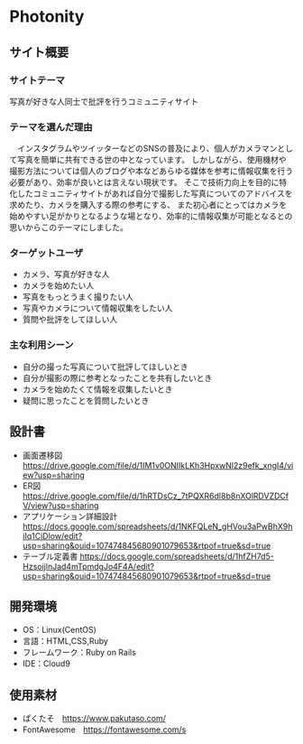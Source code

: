 # Photonity
## サイト概要
### サイトテーマ
写真が好きな人同士で批評を行うコミュニティサイト

### テーマを選んだ理由
　インスタグラムやツイッターなどのSNSの普及により、個人がカメラマンとして写真を簡単に共有できる世の中となっています。
しかしながら、使用機材や撮影方法については個人のブログや本などあらゆる媒体を参考に情報収集を行う必要があり、効率が良いとは言えない現状です。
そこで技術力向上を目的に特化したコミュニティサイトがあれば自分で撮影した写真についてのアドバイスを求めたり、カメラを購入する際の参考にする、
また初心者にとってはカメラを始めやすい足がかりとなるような場となり、効率的に情報収集が可能となるとの思いからこのテーマにしました。

### ターゲットユーザ
- カメラ、写真が好きな人
- カメラを始めたい人
- 写真をもっとうまく撮りたい人
- 写真やカメラについて情報収集をしたい人
- 質問や批評をしてほしい人

### 主な利用シーン
- 自分の撮った写真について批評してほしいとき
- 自分が撮影の際に参考となったことを共有したいとき
- カメラを始めたくて情報を収集したいとき
- 疑問に思ったことを質問したいとき

## 設計書
- 画面遷移図　https://drive.google.com/file/d/1IM1v0ONIIkLKh3HpxwNl2z9efk_xngI4/view?usp=sharing
- ER図　https://drive.google.com/file/d/1hRTDsCz_7tPQXR6dl8b8nXOlRDVZDCfV/view?usp=sharing
- アプリケーション詳細設計　https://docs.google.com/spreadsheets/d/1NKFQLeN_gHVou3aPwBhX9hiIq1CiDlow/edit?usp=sharing&ouid=107474845680901079653&rtpof=true&sd=true
- テーブル定義書 https://docs.google.com/spreadsheets/d/1hfZH7d5-HzsoijlnJad4mTpmdgJo4F4A/edit?usp=sharing&ouid=107474845680901079653&rtpof=true&sd=true

## 開発環境
- OS：Linux(CentOS)
- 言語：HTML,CSS,Ruby
- フレームワーク：Ruby on Rails
- IDE：Cloud9

## 使用素材
- ぱくたそ　https://www.pakutaso.com/
- FontAwesome　https://fontawesome.com/s